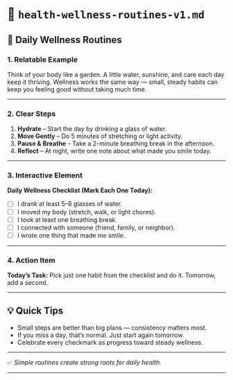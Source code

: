 # 📄 `health-wellness-routines-v1.md`

## 🌿 Daily Wellness Routines

### 1. Relatable Example

Think of your body like a garden. A little water, sunshine, and care each day keep it thriving. Wellness works the same way — small, steady habits can keep you feeling good without taking much time.

---

### 2. Clear Steps

1. **Hydrate** – Start the day by drinking a glass of water.
2. **Move Gently** – Do 5 minutes of stretching or light activity.
3. **Pause & Breathe** – Take a 2-minute breathing break in the afternoon.
4. **Reflect** – At night, write one note about what made you smile today.

---

### 3. Interactive Element

**Daily Wellness Checklist (Mark Each One Today):**

* ☐ I drank at least 5–8 glasses of water.
* ☐ I moved my body (stretch, walk, or light chores).
* ☐ I took at least one breathing break.
* ☐ I connected with someone (friend, family, or neighbor).
* ☐ I wrote one thing that made me smile.

---

### 4. Action Item

**Today’s Task:** Pick just one habit from the checklist and do it. Tomorrow, add a second.

---

## 💡 Quick Tips

* Small steps are better than big plans — consistency matters most.
* If you miss a day, that’s normal. Just start again tomorrow.
* Celebrate every checkmark as progress toward steady wellness.

---

✅ *Simple routines create strong roots for daily health.*

---
